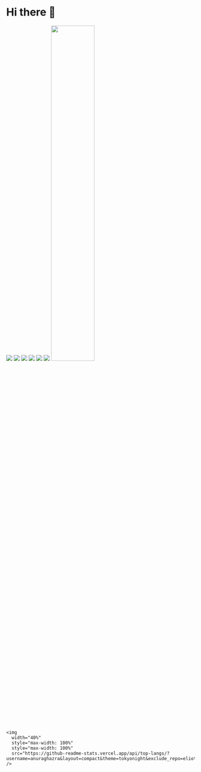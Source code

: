 # Hi there 👋
<img src="https://img.shields.io/badge/node.js-%23323330.svg?style=for-the-badge&logo=node.js&logoColor=%23ffffff" />
<img src="https://img.shields.io/badge/typescript-%23007ACC.svg?style=for-the-badge&logo=typescript&logoColor=white" />
<img src="https://img.shields.io/badge/javascript-%23F7DF1E.svg?style=for-the-badge&logo=javascript&logoColor=black" />
<img src="https://img.shields.io/badge/react-%2361DAFB.svg?style=for-the-badge&logo=react&logoColor=black" />
<img src="https://img.shields.io/badge/react_native-%2361DAFB.svg?style=for-the-badge&logo=react&logoColor=black" />
<img src="https://img.shields.io/badge/mysql-%234479A1.svg?style=for-the-badge&logo=mysql&logoColor=white" />
<img
      width="48%"
      style="max-width: 100%"
      src="https://github-readme-stats.vercel.app/api?username=elioteloi&show_icons=true&theme=tokyonight"
    />

    <img
      width="40%"
      style="max-width: 100%"
      style="max-width: 100%"
      src="https://github-readme-stats.vercel.app/api/top-langs/?username=anuraghazra&layout=compact&theme=tokyonight&exclude_repo=elioteloi,anuraghazra.github.io"
    />
<!--
**elioteloi/elioteloi** is a ✨ _special_ ✨ repository because its `README.md` (this file) appears on your GitHub profile.

Here are some ideas to get you started:

- 🔭 I’m currently working on ...
- 🌱 I’m currently learning ...
- 👯 I’m looking to collaborate on ...
- 🤔 I’m looking for help with ...
- 💬 Ask me about ...
- 📫 How to reach me: ...
- 😄 Pronouns: ...
- ⚡ Fun fact: ...
-->
